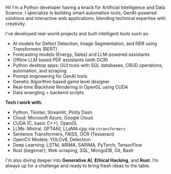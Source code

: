 Hi! I'm a Python developer having a knack for Artificial Intelligence and Data Science. I specialize in building smart automation tools, GenAI-powered solutions and interactive web applications, blending technical expertise with creativity.

I've developed real-world projects and built intelligent tools such as:
- AI models for Defect Detection, Image Segmentation, and NER using Transformers (BERT)
- Forecasting models (Energy, Sales) and LLM-powered assistants
- Offline LLM based PDF assistants (with OCR)
- Python desktop apps: GUI tools with SQL databases, CRUD operations, automation, and scraping
- Prompt engineering for GenAI tools
- Genetic Algorithm-based game level designer
- Real-time Blackhole Rendering in OpenGL using CUDA
- Data wrangling + backend scripts

**Tech I work with:**
- Python, Tkinter, Streamlit, Plotly Dash
- Cloud: Microsoft Azure, Google Cloud
- CUDA (C, basic C++), OpenGL
- LLMs: Mistral, GPT4All, LLaMA.cpp via `ctransformers`
- Sentence Transformers, FAISS, OCR (Tesseract)
- OpenCV Models: YOLOv8, Detectron
- Deep Learning: LSTM, ARIMA, SARIMA, PyTorch, TensorFlow
- Rust (beginner), Web scraping, SQL, MongoDB, Git, Bash

I'm also diving deeper into **Generative AI**, **Ethical Hacking**, and **Rust**. I’m always up for a challenge and ready to bring fresh ideas to the table.
